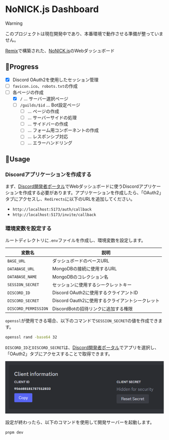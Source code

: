 # NoNICK.js Dashboard

> [!WARNING]
> このプロジェクトは現在開発中であり、本番環境で動作させる準備が整っていません。

[Remix](https://remix.run)で構築された、[NoNICK.js](https://github.com/nonick-js/bot)のWebダッシュボード

## 🚧Progress
- [x] Discord OAuth2を使用したセッション管理
- [ ] `favicon.ico`、`robots.txt`の作成
- [ ] 各ページの作成
  - [x] `/` ... サーバー選択ページ
  - [ ] `/guilds/$id` ... Bot設定ページ
    - [ ] ... ページの作成
    - [ ] ... サーバーサイドの処理
    - [ ] ... サイドバーの作成
    - [ ] ... フォーム用コンポーネントの作成
    - [ ] ... レスポンシブ対応
    - [ ] ... エラーハンドリング

## 📑Usage
### Discordアプリケーションを作成する
まず、[Discord開発者ポータル](https://discord.com/developers/applications)でWebダッシュボードに使うDiscordアプリケーションを作成する必要があります。アプリケーションを作成したら、「OAuth2」タブにアクセスし、`Redirects`に以下のURLを追加してください。

* `http://localhost:5173/auth/callback`
* `http://localhost:5173/invite/callback`

### 環境変数を設定する
ルートディレクトリに`.env`ファイルを作成し、環境変数を設定します。

|変数名|説明|
|---|---|
|`BASE_URL`|ダッシュボードのベースURL|
|`DATABASE_URL`|MongoDBの接続に使用するURL|
|`DATABASE_NAME`|MongoDBのコレクション名|
|`SESSION_SECRET`|セッションに使用するシークレットキー|
|`DISCORD_ID`|Discord OAuth2に使用するクライアントID|
|`DISCORD_SECRET`|Discord Oauth2に使用するクライアントシークレット|
|`DISCORD_PERMISSION`|DiscordBotの招待リンクに追加する権限|

`openssl`が使用できる場合、以下のコマンドで`SESSION_SECRET`の値を作成できます。
```sh
openssl rand -base64 32
```

`DISCORD_ID`と`DISCORD_SECRET`は、[Discord開発者ポータル](https://discord.com/developers/applications)でアプリを選択し、「OAuth2」タブにアクセスすることで取得できます。

![](.github/assets/how_to_check_clientInfo.png)

設定が終わったら、以下のコマンドを使用して開発サーバーを起動します。

```sh
pnpm dev
```
